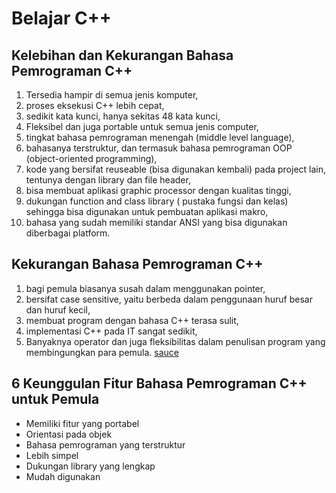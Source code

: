 # Belajar C++
## Kelebihan dan Kekurangan Bahasa Pemrograman C++
1. Tersedia hampir di semua jenis komputer,
2. proses eksekusi C++ lebih cepat,
3. sedikit kata kunci, hanya sekitas 48 kata kunci,
4. Fleksibel dan juga portable untuk semua jenis computer,
5. tingkat bahasa pemrograman menengah (middle level language),
6. bahasanya terstruktur, dan termasuk bahasa pemrograman OOP (object-oriented programming),
7. kode yang bersifat reuseable (bisa digunakan kembali) pada project lain, tentunya dengan library dan file header,
8. bisa membuat aplikasi graphic processor dengan kualitas tinggi,
9. dukungan function and class library ( pustaka fungsi dan kelas) sehingga bisa digunakan untuk pembuatan aplikasi makro,
10. bahasa yang sudah memiliki standar ANSI yang bisa digunakan diberbagai platform.
## Kekurangan Bahasa Pemrograman C++
1. bagi pemula biasanya susah dalam menggunakan pointer,
2. bersifat case sensitive, yaitu berbeda dalam penggunaan huruf besar dan huruf kecil,
3. membuat program dengan bahasa C++ terasa sulit,
4. implementasi C++ pada IT sangat sedikit,
5. Banyaknya operator dan juga fleksibilitas dalam penulisan program yang membingungkan para pemula.
[sauce](https://cikarastudio.com/wp/kelebihan-dan-kekurangan-bahasa-pemrograman-c/#:~:text=proses%20eksekusi%20C%2B%2B%20lebih%20cepat,portable%20untuk%20semua%20jenis%20computer%2C&text=bahasa%20yang%20sudah%20memiliki%20standar%20ANSI%20yang%20bisa%20digunakan%20diberbagai%20platform.)

## 6 Keunggulan Fitur Bahasa Pemrograman C++ untuk Pemula
- Memiliki fitur yang portabel
- Orientasi pada objek
- Bahasa pemrograman yang terstruktur
- Lebih simpel
- Dukungan library yang lengkap
- Mudah digunakan
